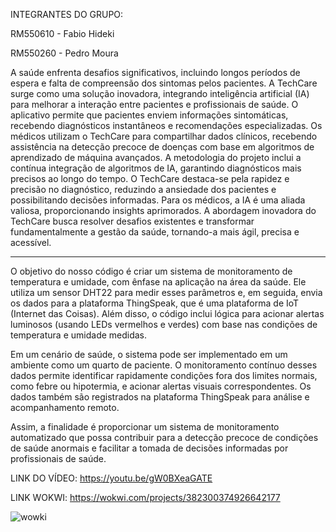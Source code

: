 INTEGRANTES DO GRUPO:

RM550610 - Fabio Hideki

RM550260 - Pedro Moura

A saúde enfrenta desafios significativos, incluindo longos períodos de espera e falta de compreensão dos sintomas pelos pacientes. A TechCare surge como uma solução inovadora, 
integrando inteligência artificial (IA) para melhorar a interação entre pacientes e profissionais de saúde. O aplicativo permite que pacientes enviem informações sintomáticas, 
recebendo diagnósticos instantâneos e recomendações especializadas. Os médicos utilizam o TechCare para compartilhar dados clínicos, recebendo assistência na detecção precoce 
de doenças com base em algoritmos de aprendizado de máquina avançados. A metodologia do projeto inclui a contínua integração de algoritmos de IA, garantindo diagnósticos mais 
precisos ao longo do tempo. O TechCare destaca-se pela rapidez e precisão no diagnóstico, reduzindo a ansiedade dos pacientes e possibilitando decisões informadas. 
Para os médicos, a IA é uma aliada valiosa, proporcionando insights aprimorados. A abordagem inovadora do TechCare busca resolver desafios existentes e transformar 
fundamentalmente a gestão da saúde, tornando-a mais ágil, precisa e acessível. 

--------------------------------------------------------------------------------------------------------------------------------------------------------------------------------------------

O objetivo do nosso código é criar um sistema de monitoramento de temperatura e umidade, com ênfase na aplicação na área da saúde. Ele utiliza um sensor DHT22 para medir esses 
parâmetros e, em seguida, envia os dados para a plataforma ThingSpeak, que é uma plataforma de IoT (Internet das Coisas). Além disso, o código inclui lógica para acionar alertas 
luminosos (usando LEDs vermelhos e verdes) com base nas condições de temperatura e umidade medidas.

Em um cenário de saúde, o sistema pode ser implementado em um ambiente como um quarto de paciente. O monitoramento contínuo desses dados permite identificar rapidamente condições
fora dos limites normais, como febre ou hipotermia, e acionar alertas visuais correspondentes. Os dados também são registrados na plataforma ThingSpeak para análise e acompanhamento remoto.

Assim, a finalidade é proporcionar um sistema de monitoramento automatizado que possa contribuir para a detecção precoce de condições de saúde anormais e facilitar a tomada de decisões informadas 
por profissionais de saúde. 

LINK DO VÍDEO: https://youtu.be/gW0BXeaGATE

LINK WOKWI:  https://wokwi.com/projects/382300374926642177


![wowki](https://github.com/Fabio-e-Pedro/GS-EDGE/assets/127514461/77d6a31c-4e7d-4128-a88b-227ecb07ba55)
